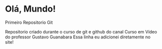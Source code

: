 # Olá, Mundo!
 Primeiro Repositorio Git

Repositorio criado durante o curso de git e github do canal Curso em Vídeo do professor Gustavo Guanabara
Essa linha eu adicionei diretamente no site!
